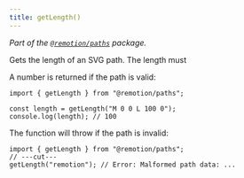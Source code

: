 ```yaml
---
title: getLength()
---
```


_Part of the [`@remotion/paths`](/docs/paths) package._

Gets the length of an SVG path. The length must

A number is returned if the path is valid:

```tsx twoslash
import { getLength } from "@remotion/paths";

const length = getLength("M 0 0 L 100 0");
console.log(length); // 100
```

The function will throw if the path is invalid:

```tsx twoslash
import { getLength } from "@remotion/paths";
// ---cut---
getLength("remotion"); // Error: Malformed path data: ...
```
